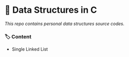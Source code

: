 # :dna: Data Structures in C

_This repo contains personal data structures source codes._

### :label: Content
* Single Linked List
